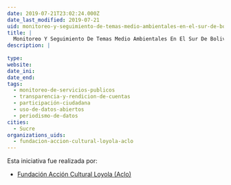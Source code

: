 ```yaml
---
date: 2019-07-21T23:02:24.000Z
date_last_modified: 2019-07-21
uid: monitoreo-y-seguimiento-de-temas-medio-ambientales-en-el-sur-de-bolivia-chuquisaca-tarija-potosi-y-chaco
title: |
  Monitoreo Y Seguimiento De Temas Medio Ambientales En El Sur De Bolivia (Chuquisaca, Tarija, Potosí Y Chaco).
description: |
  
type: 
website: 
date_ini: 
date_end: 
tags:
  - monitoreo-de-servicios-publicos
  - transparencia-y-rendicion-de-cuentas
  - participación-ciudadana
  - uso-de-datos-abiertos
  - periodismo-de-datos
cities: 
  - Sucre
organizations_uids:
  - fundacion-accion-cultural-loyola-aclo
---
```


Esta iniciativa fue realizada por:

- [Fundación Acción Cultural Loyola (Aclo)](/organizaciones/fundacion-accion-cultural-loyola-aclo)
